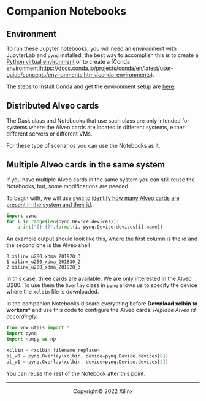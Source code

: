 # Companion Notebooks

## Environment

To run these Jupyter notebooks, you will need an environment with JupyterLab and `pynq` installed, the best way to accomplish this is to create a [Python virtual environment](https://docs.python.org/3/library/venv.html#module-venv) or to create a [Conda environment]https://docs.conda.io/projects/conda/en/latest/user-guide/concepts/environments.html#conda-environments).

The steps to Install Conda and get the environment setup are [here](https://pynq.readthedocs.io/en/latest/getting_started/alveo_getting_started.html#install-conda).

## Distributed Alveo cards

The Dask class and Notebooks that use such class are only intended for systems where the Alveo cards are located in different systems, either different servers or different VMs.

For these type of scenarios you can use the Notebooks as it.

## Multiple Alveo cards in the same system

If you have multiple Alveo cards in the same system you can still reuse the Notebooks, but, some modifications are needed.

To begin with, we will use `pynq` to [identify how many Alveo cards are present in the system and their id](https://pynq.readthedocs.io/en/latest/pynq_alveo.html#multiple-cards).

```python
import pynq
for i in range(len(pynq.Device.devices)):
    print("{} {}".format(i, pynq.Device.devices[i].name))
```

An example output should look like this, where the first column is the id and the second one is the Alveo shell

```console
0 xilinx_u280_xdma_201920_3
1 xilinx_u250_xdma_201830_2
2 xilinx_u280_xdma_201920_3
```

In this case, three cards are available. We are only interested in the Alveo U280. To use them the `Overlay` class in `pynq` allows us to specify the device where the `xclbin` file is downloaded.

In the companion Notebooks discard everything before **Download xclbin to workers*** and use this code to configure the Alveo cards. *Replace Alveo id accordingly.*

```python
from vnx_utils import *
import pynq
import numpy as np

xclbin = <xclbin filename replace>
ol_w0 = pynq.Overlay(xclbin, device=pynq.Device.devices[0])
ol_w1 = pynq.Overlay(xclbin, device=pynq.Device.devices[2])
```

You can reuse the rest of the Notebook after this point.

------------------------------------------------------
<p align="center">Copyright&copy; 2022 Xilinx</p>